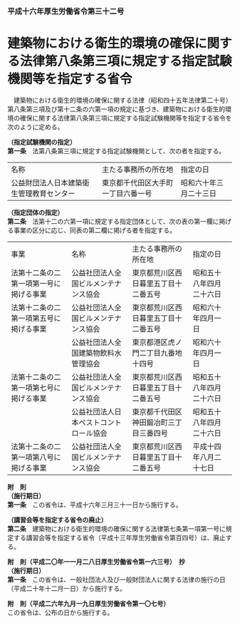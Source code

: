 ### 平成十六年厚生労働省令第三十二号  
# 建築物における衛生的環境の確保に関する法律第八条第三項に規定する指定試験機関等を指定する省令  
　建築物における衛生的環境の確保に関する法律（昭和四十五年法律第二十号）第八条第三項及び第十二条の六第一項の規定に基づき、建築物における衛生的環境の確保に関する法律第八条第三項に規定する指定試験機関等を指定する省令を次のように定める。  
  
**（指定試験機関の指定）**  
**第一条**　法第八条第三項に規定する指定試験機関として、次の者を指定する。  

||||  
| --- | --- | --- |  
|名称|主たる事務所の所在地|指定の日|  
|公益財団法人日本建築衛生管理教育センター|東京都千代田区大手町一丁目六番一号|昭和六十年三月二十三日|  
  
  
**（指定団体の指定）**  
**第二条**　法第十二の六第一項に規定する指定団体として、次の表の第一欄に掲げる事業の区分に応じ、同表の第二欄に掲げる者を指定する。  

|||||  
| --- | --- | --- | --- |  
|事業|名称|主たる事務所の所在地|指定の日|  
|法第十二条の二第一項第一号に掲げる事業|公益社団法人全国ビルメンテナンス協会|東京都荒川区西日暮里五丁目十二番五号|昭和五十八年四月二十六日|  
|法第十二条の二第一項第五号に掲げる事業|公益社団法人全国ビルメンテナンス協会|東京都荒川区西日暮里五丁目十二番五号|昭和六十年四月一日|  
||公益社団法人全国建築物飲料水管理協会|東京都港区虎ノ門二丁目九番地十四号|昭和六十年四月一日|  
|法第十二条の二第一項第七号に掲げる事業|公益社団法人全国ビルメンテナンス協会|東京都荒川区西日暮里五丁目十二番五号|昭和五十八年四月二十六日|  
||公益社団法人日本ペストコントロール協会|東京都千代田区神田鍛冶町三丁目三番四号|昭和五十八年四月二十六日|  
|法第十二条の二第一項第八号に掲げる事業|公益社団法人全国ビルメンテナンス協会|東京都荒川区西日暮里五丁目十二番五号|平成十四年八月二十七日|  
  
  
**附　則**  
**（施行期日）**  
**第一条**　この省令は、平成十六年三月三十一日から施行する。  
  
**（講習会等を指定する省令の廃止）**  
**第二条**　建築物における衛生的環境の確保に関する法律第七条第一項第一号に規定する講習会等を指定する省令（平成十三年厚生労働省令第百四号）は、廃止する。  
  
**附　則（平成二〇年一一月二八日厚生労働省令第一六三号）　抄**  
**（施行期日）**  
**第一条**　この省令は、一般社団法人及び一般財団法人に関する法律の施行の日（平成二十年十二月一日）から施行する。  
  
**附　則（平成二六年九月一九日厚生労働省令第一〇七号）**  
この省令は、公布の日から施行する。  
  
